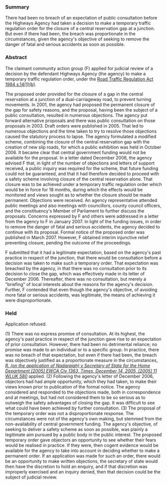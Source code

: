 ### Summary

There had been no breach of an expectation of public consultation before the Highways Agency had taken a decision to make a temporary traffic regulation order for the closure of a central reservation gap at a junction. But even if there had been, the breach was proportionate in the circumstances, given the agency's objective of seeking to remove the danger of fatal and serious accidents as soon as possible.

### Abstract

The claimant community action group (F) applied for judicial review of a decision by the defendant Highways Agency (the agency) to make a temporary traffic regulation order, under the [Road Traffic Regulation Act 1984 s.14(1)(b)](https://uk.westlaw.com/Document/I617807A1E44A11DA8D70A0E70A78ED65/View/FullText.html?originationContext=document&transitionType=DocumentItem&ppcid=ebf9cfe5f2cd4b738b034787db6ade2d&contextData=(sc.Default)).

The proposed order provided for the closure of a gap in the central reservation at a junction of a dual-carriageway road, to prevent turning movements. In 2001, the agency had proposed the permanent closure of the gap for safety reasons, and the proposal, having been the subject of a public consultation, resulted in numerous objections. The agency put forward alternative proposals and there was public consultation on those proposals in 2003. Draft orders were published in 2005. That led to numerous objections and the time taken to try to resolve those objections caused the statutory process to lapse. The agency formulated a modified scheme, combining the closure of the central reservation gap with the creation of new slip roads, for which a public exhibition was held in October 2006. It became clear that central government funding would not be available for the proposal. In a letter dated December 2006, the agency advised F that, in light of the number of objections and letters of support received, a public inquiry was required for the scheme, that future funding could not be guaranteed, and that it had therefore decided to proceed with a safety scheme involving closure of the central reservation alone. That closure was to be achieved under a temporary traffic regulation order which would be in force for 18 months, during which the effects would be monitored and views sought as to whether the closure should be made permanent. Objections were received. An agency representative attended public meetings and also meetings with councillors, county council officers, and the constituency's Member of Parliament to further discuss the proposals. Concerns expressed by F and others were addressed in a letter from the agency to F in January 2007. In light of the funding issues, in order to remove the danger of fatal and serious accidents, the agency decided to continue with its proposal. Formal notice of the proposed order was published in March 2007. However, F obtained interim injunctive relief preventing closure, pending the outcome of the proceedings.

F submitted that it had a legitimate expectation, based on the agency's past practice in respect of the junction, that there would be consultation before a decision was taken to make such a temporary order. That expectation was breached by the agency, in that there was no consultation prior to its decision to close the gap, which was effectively made in its letter of December 2006. Thereafter, there was no consultation, but merely a "briefing" of local interests about the reasons for the agency's decision. Further, F contended that even though the agency's objective, of avoiding more fatal or serious accidents, was legitimate, the means of achieving it were disproportionate.

### Held

Application refused.

(1) There was no express promise of consultation. At its highest, the agency's past practice in respect of the junction gave rise to an expectation of prior consultation. However, there had been no detrimental reliance; no promise was made to an individual or to a specific group. In practice, there was no breach of that expectation, but even if there had been, the breach was objectively justified as a proportionate measure in the circumstances, _[R. (on the application of Nadarajah) v Secretary of State for the Home Department [2005] EWCA Civ 1363, Times, December 14, 2005, [2005] 11 WLUK 580](https://uk.westlaw.com/Document/I7E78C640E42811DA8FC2A0F0355337E9/View/FullText.html?originationContext=document&transitionType=DocumentItem&ppcid=ebf9cfe5f2cd4b738b034787db6ade2d&contextData=(sc.Default))_ applied. (2) Following the agency's letter of December 2006, objectors had had ample opportunity, which they had taken, to make their views known prior to publication of the formal notice. The agency considered and responded to the objections made, both in correspondence and at meetings, but had not considered them to be so serious as to outweigh the safety advantages of closing the gap. It was difficult to see what could have been achieved by further consultation. (3) The proposal of the temporary order was not a disproportionate response. The circumstances were not of the agency's own making, but stemmed from the non-availability of central government funding. The agency's objective, of seeking to deliver a safety scheme as soon as possible, was plainly a legitimate aim pursued by a public body in the public interest. The proposed temporary order gave objectors an opportunity to see whether their fears would be realised in practice. If they were, then cogent evidence would be available for the agency to take into account in deciding whether to make a permanent order. If an application was made for such an order, there would be an opportunity to make written objections, the secretary of state would then have the discretion to hold an enquiry, and if that discretion was improperly exercised and an inquiry denied, then that decision could be the subject of judicial review.